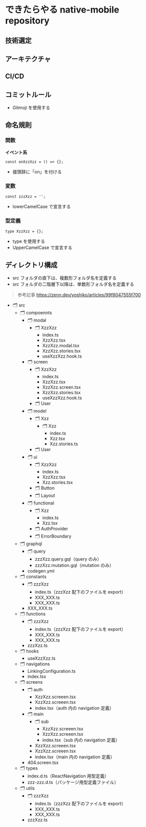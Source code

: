 
# できたらやる native-mobile repository

## 技術選定

## アーキテクチャ

## CI/CD

## コミットルール

- Gitmoji を使用する

## 命名規則

### 関数

**イベント系**

`const onXzzXzz = () => {};`

- 接頭辞に「on」を付ける

### 変数

`const zzzXzz = '';`

- lowerCamelCase で宣言する

### 型定義

`type XzzXzz = {};`

- type を使用する
- UpperCamelCase で宣言する

## ディレクトリ構成

- src フォルダの直下は、複数形フォルダ名を定義する
- src フォルダの二階層下以降は、単数形フォルダ名を定義する

> 参考記事 https://zenn.dev/yoshiko/articles/99f8047555f700

- 🗂 src
  - 🗂 compoennts
    - 🗂 modal
      - 🗂 XzzXzz
        - index.ts
        - XzzXzz.tsx
        - XzzXzz.modal.tsx
        - XzzXzz.stories.tsx
        - useXzzXzz.hook.ts
    - 🗂 screen
      - 🗂 XzzXzz
        - index.ts
        - XzzXzz.tsx
        - XzzXzz.screen.tsx
        - XzzXzz.stories.tsx
        - useXzzXzz.hook.ts
      - 🗂 User
    - 🗂 model
      - 🗂 Xzz
        - 🗂 Xzz
          - index.ts
          - Xzz.tsx
          - Xzz.stories.ts
      - 🗂 User
    - 🗂 ui
      - 🗂 XzzXzz
        - index.ts
        - XzzXzz.tsx
        - Xzz.stories.tsx
      - 🗂 Button
      - 🗂 Layout
    - 🗂 functional
      - 🗂 Xzz
        - index.ts
        - Xzz.tsx
      - 🗂 AuthProvider
      - 🗂 ErrorBoundary
  - 🗂 graphql
    - 🗂 query
      - zzzXzz.query.gql（query のみ）
      - zzzXzz.mutation.gql（mutation のみ）
    - codegen.yml
  - 🗂 constants
    - 🗂 zzzXzz
      - index.ts（zzzXzz 配下のファイルを export）
      - XXX_XXX.ts
      - XXX_XXX.ts
    - XXX_XXX.ts
  - 🗂 functions
    - 🗂 zzzXzz
      - index.ts（zzzXzz 配下のファイルを export）
      - XXX_XXX.ts
      - XXX_XXX.ts
    - zzzXzz.ts
  - 🗂 hooks
    - useXzzXzz.ts
  - 🗂 navigations
    - LinkingConfiguration.ts
    - index.tsx
  - 🗂 screens
    - 🗂 auth
      - XzzXzz.screeen.tsx
      - XzzXzz.screeen.tsx
      - index.tsx（auth 内の navigation 定義）
    - 🗂 main
      - 🗂 sub
        - XzzXzz.screeen.tsx
        - XzzXzz.screeen.tsx
        - index.tsx（sub 内の navigation 定義）
      - XzzXzz.screeen.tsx
      - XzzXzz.screeen.tsx
      - index.tsx（main 内の navigation 定義）
    - 404.screen.tsx
  - 🗂 types
    - index.d.ts（ReactNavigation 用型定義）
    - zzz-zzz.d.ts（パッケージ用型定義ファイル）
  - 🗂 utils
    - 🗂 zzzXzz
      - index.ts（zzzXzz 配下のファイルを export）
      - XXX_XXX.ts
      - XXX_XXX.ts
    - zzzXzz.ts
